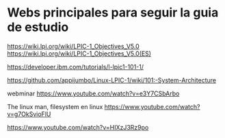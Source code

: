 # Webs principales para seguir la guia de estudio

https://wiki.lpi.org/wiki/LPIC-1_Objectives_V5.0
https://wiki.lpi.org/wiki/LPIC-1_Objectives_V5.0(ES)

https://developer.ibm.com/tutorials/l-lpic1-101-1/

https://github.com/appijumbo/Linux-LPIC-1/wiki/101:-System-Architecture

webminar
https://www.youtube.com/watch?v=e3Y7CSbArbo

The linux man, filesystem en linux
https://www.youtube.com/watch?v=g7OkSvioFlU

https://www.youtube.com/watch?v=HIXzJ3Rz9po

